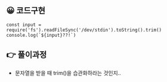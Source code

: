 ## 😀 코드구현
```
const input = require('fs').readFileSync('/dev/stdin').toString().trim()
console.log(`${input}??!`)
```
## 👉 풀이과정
- 문자열을 받을 때 trim()을 습관화하라는 것인지..
